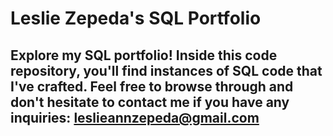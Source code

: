 # Leslie Zepeda's SQL Portfolio

## Explore my SQL portfolio! Inside this code repository, you'll find instances of SQL code that I've crafted. Feel free to browse through and don't hesitate to contact me if you have any inquiries: leslieannzepeda@gmail.com
